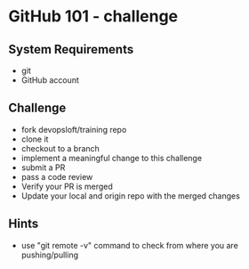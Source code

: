 # GitHub 101 - challenge

## System Requirements
- git
- GitHub account

## Challenge
- fork devopsloft/training repo
- clone it
- checkout to a branch
- implement a meaningful change to this challenge
- submit a PR
- pass a code review
- Verify your PR is merged
- Update your local and origin repo with the merged changes


## Hints
- use "git remote -v" command to check from where you are pushing/pulling
